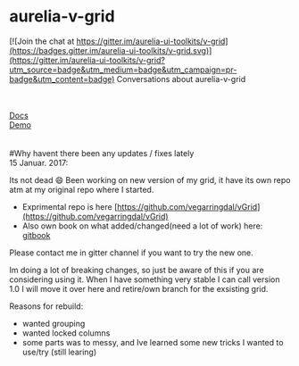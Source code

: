 # aurelia-v-grid

[![Join the chat at https://gitter.im/aurelia-ui-toolkits/v-grid](https://badges.gitter.im/aurelia-ui-toolkits/v-grid.svg)](https://gitter.im/aurelia-ui-toolkits/v-grid?utm_source=badge&utm_medium=badge&utm_campaign=pr-badge&utm_content=badge)
Conversations about aurelia-v-grid

<br><br>
[Docs](https://aurelia-ui-toolkits.gitbooks.io/aurelia-v-grid-docs/content/)
<br>
[Demo](http://aurelia-ui-toolkits.github.io/demo-v-grid)
<br><br><br>
#Why havent there been any updates / fixes lately
<br>
15 Januar. 2017:

Its not dead :smile:
Been working on new version of my grid, it have its own repo atm at my original repo where I started. 
* Exprimental repo is here [https://github.com/vegarringdal/vGrid](https://github.com/vegarringdal/vGrid)
* Also own book on what added/changed(need a lot of work) here: [gitbook](https://www.gitbook.com/book/vegarringdal/dev-rebuild/details)

Please contact me in gitter channel if you want to try the new one. 

Im doing a lot of breaking changes, so just be aware of this if you are considering using it. 
When I have something very stable I can call version 1.0 I will move it over here and retire/own branch for the exsisting grid.

Reasons for rebuild:
* wanted grouping
* wanted locked columns
* some parts was to messy, and Ive learned some new tricks I wanted to use/try (still learing)



